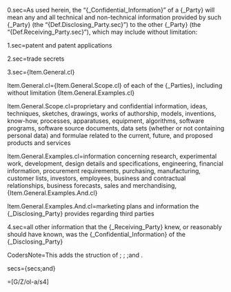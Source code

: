0.sec=As used herein, the “{_Confidential_Information}” of a {_Party} will mean any and all technical and non-technical information provided by such {_Party} (the “{Def.Disclosing_Party.sec}”) to the other {_Party} (the “{Def.Receiving_Party.sec}”), which may include without limitation:

1.sec=patent and patent applications

2.sec=trade secrets

3.sec={Item.General.cl}

Item.General.cl={Item.General.Scope.cl} of each of the {_Parties}, including without limitation {Item.General.Examples.cl}

Item.General.Scope.cl=proprietary and confidential information, ideas, techniques, sketches, drawings, works of authorship, models, inventions, know-how, processes, apparatuses, equipment, algorithms, software programs, software source documents, data sets (whether or not containing personal data) and formulae related to the current, future, and proposed products and services

Item.General.Examples.cl=information concerning research, experimental work, development, design details and specifications, engineering, financial information, procurement requirements, purchasing, manufacturing, customer lists, investors, employees, business and contractual relationships, business forecasts, sales and merchandising, {Item.General.Examples.And.cl}

Item.General.Examples.And.cl=marketing plans and information the {_Disclosing_Party} provides regarding third parties

4.sec=all other information that the {_Receiving_Party} knew, or reasonably should have known, was the {_Confidential_Information} of the {_Disclosing_Party}

CodersNote=This adds the struction of ; ; ;and . 

secs={secs;and}

=[G/Z/ol-a/s4]
